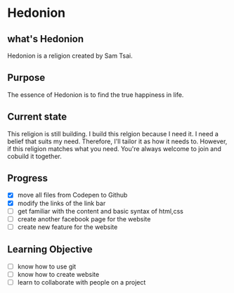 # Hedonion

## what's Hedonion
Hedonion is a religion created by Sam Tsai.

## Purpose
The essence of Hedonion is to find the true happiness in life.

## Current state
This religion is still building. 
I build this relgion because I need it.
I need a belief that suits my need.
Therefore, I'll tailor it as how it needs to.
However, if this religion matches what you need. 
You're always welcome to join and cobuild it together.

## Progress
- [x] move all files from Codepen to Github
- [x] modify the links of the link bar
- [ ] get familiar with the content and basic syntax of html,css
- [ ] create another facebook page for the website
- [ ] create new feature for the website

## Learning Objective
- [ ] know how to use git
- [ ] know how to create website
- [ ] learn to collaborate with people on a project
